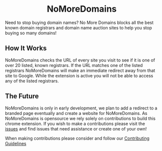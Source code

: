 <h1 align="center">NoMoreDomains</h1>
Need to stop buying domain names? No More Domains blocks all the best known domain registrars and domain name auction sites to help you stop buying so many domains!

## How It Works

NoMoreDomains checks the URL of every site you visit to see if it is one of over 20 listed, known registrars. If the URL matches one of the listed registrars NoMoreDomains will make an immediate redirect away from that site to Google. While the extension is active you will not be able to access any of the listed registrars. 

## The Future

NoMoreDomains is only in early development, we plan to add a redirect to a branded page eventually and create a website for NoMoreDomains. As NoMoreDomains is opensource we rely solely on contributions to build this chrome extension. If you wish to make a contributions please visit the [issues](https://github.com/immattdavison/NoMoreDomains/issues) and find issues that need assistance or create one of your own! 

When making contributions please consider and follow our [Contributing Guidelines](https://github.com/immattdavison/NoMoreDomains/blob/master/contributing.md)